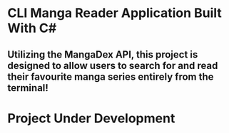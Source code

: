 # CLI Manga Reader Application Built With C# 

## Utilizing the MangaDex API, this project is designed to allow users to search for and read their favourite manga series entirely from the terminal!

# Project Under Development
